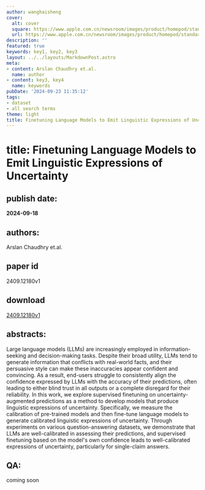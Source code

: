 ```yaml
---
author: wanghaisheng
cover:
  alt: cover
  square: https://www.apple.com.cn/newsroom/images/product/homepod/standard/Apple-HomePod-hero-230118_big.jpg.large_2x.jpg
  url: https://www.apple.com.cn/newsroom/images/product/homepod/standard/Apple-HomePod-hero-230118_big.jpg.large_2x.jpg
description: ''
featured: true
keywords: key1, key2, key3
layout: ../../layouts/MarkdownPost.astro
meta:
- content: Arslan Chaudhry et.al.
  name: author
- content: key3, key4
  name: keywords
pubDate: '2024-09-23 11:35:12'
tags:
- dataset
- all search terms
theme: light
title: Finetuning Language Models to Emit Linguistic Expressions of Uncertainty
---
```


# title: Finetuning Language Models to Emit Linguistic Expressions of Uncertainty 
## publish date: 
**2024-09-18** 
## authors: 
  Arslan Chaudhry et.al. 
## paper id
2409.12180v1
## download
[2409.12180v1](http://arxiv.org/abs/2409.12180v1)
## abstracts:
Large language models (LLMs) are increasingly employed in information-seeking and decision-making tasks. Despite their broad utility, LLMs tend to generate information that conflicts with real-world facts, and their persuasive style can make these inaccuracies appear confident and convincing. As a result, end-users struggle to consistently align the confidence expressed by LLMs with the accuracy of their predictions, often leading to either blind trust in all outputs or a complete disregard for their reliability. In this work, we explore supervised finetuning on uncertainty-augmented predictions as a method to develop models that produce linguistic expressions of uncertainty. Specifically, we measure the calibration of pre-trained models and then fine-tune language models to generate calibrated linguistic expressions of uncertainty. Through experiments on various question-answering datasets, we demonstrate that LLMs are well-calibrated in assessing their predictions, and supervised finetuning based on the model's own confidence leads to well-calibrated expressions of uncertainty, particularly for single-claim answers.
## QA:
coming soon
